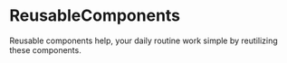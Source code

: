 # ReusableComponents
Reusable components help, your daily routine work simple by reutilizing these components.
